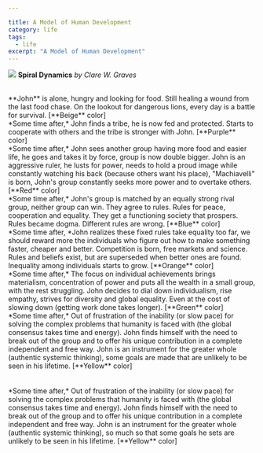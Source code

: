 ```yaml
---

title: A Model of Human Development
category: life
tags:
  - life
excerpt: "A Model of Human Development"
---
```


![](https://cdn-images-1.medium.com/max/1200/1*FTlZgLIPSh_iGhpWRL2c9w.jpeg)
**Spiral Dynamics** *by Clare W. Graves*

<br/>
**John** is alone, hungry and looking for food. Still healing a wound from the last food chase. On the lookout for dangerous lions, every day is a battle for survival. [**Beige** color]

<br/>
*Some time after,* John finds a tribe, he is now fed and protected. Starts to cooperate with others and the tribe is stronger with John. [**Purple** color]

<br/>
*Some time after,* John sees another group having more food and easier life, he goes and takes it by force, group is now double bigger. John is an aggressive ruler, he lusts for power, needs to hold a proud image while constantly watching his back (because others want his place), "Machiavelli" is born, John's group constantly seeks more power and to overtake others. [**Red** color]

<br/>
*Some time after,* John's group is matched by an equally strong rival group, neither group can win. They agree to rules. Rules for peace, cooperation and equality. They get a functioning society that prospers. Rules became dogma. Different rules are wrong.  [**Blue** color]

<br/>
*Some time after, *John realizes these fixed rules take equality too far, we should reward more the individuals who figure out how to make something faster, cheaper and better. Competition is born, free markets and science. Rules and beliefs exist, but are superseded when better ones are found. Inequality among individuals starts to grow.  [**Orange** color]

<br/>
*Some time after,* The focus on individual achievements brings materialism, concentration of power and puts all the wealth in a small group, with the rest struggling. John decides to dial down individualism, rise empathy, strives for diversity and global equality. Even at the cost of slowing down (getting work done takes longer).  [**Green** color]

<br/>
*Some time after,* Out of frustration of the inability (or slow pace) for solving the complex problems that humanity is faced with (the global consensus takes time and energy). John finds himself with the need to break out of the group and to offer his unique contribution in a complete independent and free way. John is an instrument for the greater whole (authentic systemic thinking), some goals are made that are unlikely to be seen in his lifetime. [**Yellow** color]
<br/><br/>

<br/>
*Some time after,* Out of frustration of the inability (or slow pace) for solving the complex problems that humanity is faced with (the global consensus takes time and energy). John finds himself with the need to break out of the group and to offer his unique contribution in a complete independent and free way. John is an instrument for the greater whole (authentic systemic thinking), so much so that some goals he sets are unlikely to be seen in his lifetime. [**Yellow** color]
<br/><br/>